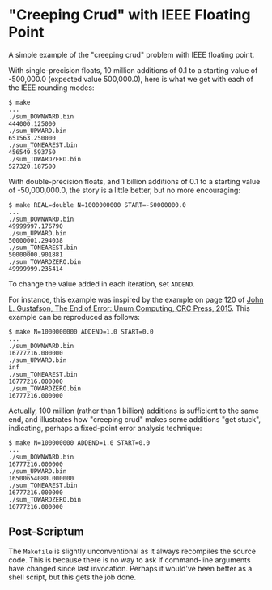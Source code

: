 # "Creeping Crud" with IEEE Floating Point

A simple example of the "creeping crud" problem with IEEE floating point.

With single-precision floats, 10 million additions of 0.1 to a starting value
of -500,000.0 (expected value 500,000.0), here is what we get with each of
the IEEE rounding modes:

    $ make
    ...
    ./sum_DOWNWARD.bin
    444000.125000
    ./sum_UPWARD.bin
    651563.250000
    ./sum_TONEAREST.bin
    456549.593750
    ./sum_TOWARDZERO.bin
    527320.187500

With double-precision floats, and 1 billion additions of 0.1 to a starting
value of -50,000,000.0, the story is a little better, but no more encouraging:

    $ make REAL=double N=1000000000 START=-50000000.0
    ...
    ./sum_DOWNWARD.bin
    49999997.176790
    ./sum_UPWARD.bin
    50000001.294038
    ./sum_TONEAREST.bin
    50000000.901881
    ./sum_TOWARDZERO.bin
    49999999.235414

To change the value added in each iteration, set `ADDEND`.

For instance, this example was inspired by the example on page 120 of [John L.
Gustafson, The End of Error: Unum Computing, CRC Press,
2015](https://www.crcpress.com/The-End-of-Error-Unum-Computing/Gustafson/9781482239867).
This example can be reproduced as follows:

    $ make N=1000000000 ADDEND=1.0 START=0.0
    ...
    ./sum_DOWNWARD.bin
    16777216.000000
    ./sum_UPWARD.bin
    inf
    ./sum_TONEAREST.bin
    16777216.000000
    ./sum_TOWARDZERO.bin
    16777216.000000

Actually, 100 million (rather than 1 billion) additions is sufficient to the
same end, and illustrates how "creeping crud" makes some additions "get stuck",
indicating, perhaps a fixed-point error analysis technique:

    $ make N=100000000 ADDEND=1.0 START=0.0
    ...
    ./sum_DOWNWARD.bin
    16777216.000000
    ./sum_UPWARD.bin
    16500654080.000000
    ./sum_TONEAREST.bin
    16777216.000000
    ./sum_TOWARDZERO.bin
    16777216.000000

## Post-Scriptum

The `Makefile` is slightly unconventional as it always recompiles the source
code. This is because there is no way to ask if command-line arguments have
changed since last invocation. Perhaps it would've been better as a shell
script, but this gets the job done.
